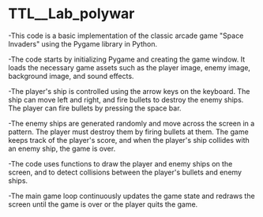 # TTL__Lab_polywar
-This code is a basic implementation of the classic arcade game "Space Invaders" using the Pygame library in Python.

-The code starts by initializing Pygame and creating the game window. It loads the necessary game assets such as the player image, enemy image, background image, and sound effects.

-The player's ship is controlled using the arrow keys on the keyboard. The ship can move left and right, and fire bullets to destroy the enemy ships. The player can fire bullets by pressing the space bar.

-The enemy ships are generated randomly and move across the screen in a pattern. The player must destroy them by firing bullets at them. The game keeps track of the player's score, and when the player's ship collides with an enemy ship, the game is over.

-The code uses functions to draw the player and enemy ships on the screen, and to detect collisions between the player's bullets and enemy ships.

-The main game loop continuously updates the game state and redraws the screen until the game is over or the player quits the game.
